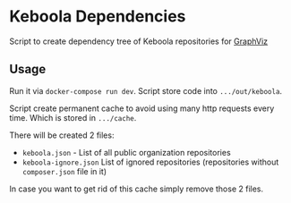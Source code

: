 # Keboola Dependencies
Script to create dependency tree of Keboola repositories for [GraphViz](http://www.webgraphviz.com)

## Usage
Run it via `docker-compose run dev`. Script store code into `.../out/keboola`.

Script create permanent cache to avoid using many http requests every time. Which is stored in `.../cache`.

There will be created 2 files:

- `keboola.json` - List of all public organization repositories
- `keboola-ignore.json` List of ignored repositories (repositories without `composer.json` file in it)

In case you want to get rid of this cache simply remove those 2 files.
